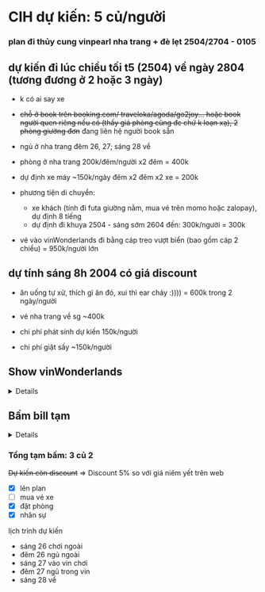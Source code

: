 # CIH dự kiến: 5 củ/người
### plan đi thủy cung vinpearl nha trang + đè lẹt 2504/2704 - 0105

## dự kiến đi lúc chiều tối t5 (2504) về ngày 2804 (tương đương ở 2 hoặc 3 ngày)

- k có ai say xe

- ~~chỗ ở book trên booking.com/ traveloka/agoda/go2joy... hoặc book người quen riêng nếu có (thấy giá phòng cũng đc chứ k loạn xạ), 2 phòng giường đơn~~ đang liên hệ người book sẵn

- ngủ ở nha trang đêm 26, 27; sáng 28 về

- phòng ở nha trang 200k/đêm/người x2 đêm = 400k

- dự định xe máy ~150k/ngày đêm x2 đêm x2 xe = 200k

- phương tiện di chuyển:
    - xe khách (tính đi futa giường nằm, mua vé trên momo hoặc zalopay), dự định 8 tiếng
    - dự định đi khuya 2504 - sáng sớm 2604 đến: 300k/người = 300k
- vé vào vinWonderlands đi bằng cáp treo vượt biển (bao gồm cáp 2 chiều) = 950k/người lớn 
## dự tính sáng 8h 2004 có giá discount

- ăn uống tự xử, thích gì ăn đó, xui thì ear chảy :)))) = 600k trong 2 ngày/người

- vé nha trang về sg ~400k
- chi phí phát sinh dự kiến 150k/người
- chi phí giặt sấy ~150k/người

## Show vinWonderlands

<details>

| tiết mục | thời gian
| ---: | :--- 
| cho cá ăn | 10 -10 15
| nàng tiên cá | 11 - 11 10
| show chim | 11 - 11 20
| nàng tiên cá | 15 - 15 10
| show chim | 15 -15 20
| cho cá ăn | 17 -17 15
| nhạc nước | 19 -19 15
| Tata show | 19 30 -20 10



</details>

 ## Bấm bill tạm

<details>

| hạng mục | giá 
| ---: | :--- 
| phòng ở nha trang | 400k 
| xe máy | 200k 
| phương tiện di chuyển | 300k
| vé vinWonderlands | 950k
| ăn uống tự xử | 600k
| vé nha trang về sg | 400k
| phát sinh dự kiến | 150k
| giặt sấy | 150k
</details>

### Tổng tạm bấm: 3 củ 2
~~Dự kiến còn discount~~ => Discount 5% so với giá niêm yết trên web


- [x] lên plan
- [ ] mua vé xe
- [x] đặt phòng
- [x] nhân sự

lịch trình dự kiến

- sáng 26 chơi ngoài
- đêm 26 ngủ ngoài
- sáng 27 vào vin chơi
- đêm 27 ngủ trong vin
- sáng 28 về




